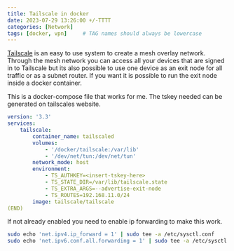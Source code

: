 ```yaml
---
title: Tailscale in docker
date: 2023-07-29 13:26:00 +/-TTTT
categories: [Network]
tags: [docker, vpn]     # TAG names should always be lowercase
---
```

[Tailscale](https://tailscale.com) is an easy to use system to create a mesh overlay network. Through the mesh network you can access all your devices
 that are signed in to Tailscale but its also possible to use one device as an exit node for all traffic or as a subnet router. If you want it is possible to run the exit node inside a docker container.

 This is a docker-compose file that works for me. The tskey needed can be generated on tailscales website.

```yaml
version: '3.3'
services:
    tailscale:
        container_name: tailscaled
        volumes:
            - '/docker/tailscale:/var/lib'
            - '/dev/net/tun:/dev/net/tun'
        network_mode: host
        environment:
            - TS_AUTHKEY=<insert-tskey-here>
            - TS_STATE_DIR=/var/lib/tailscale.state
            - TS_EXTRA_ARGS=--advertise-exit-node
            - TS_ROUTES=192.168.11.0/24
        image: tailscale/tailscale
(END)
```

If not already enabled you need to enable ip forwarding to make this work.
```bash
sudo echo 'net.ipv4.ip_forward = 1' | sudo tee -a /etc/sysctl.conf
sudo echo 'net.ipv6.conf.all.forwarding = 1' | sudo tee -a /etc/sysctl.conf
```
